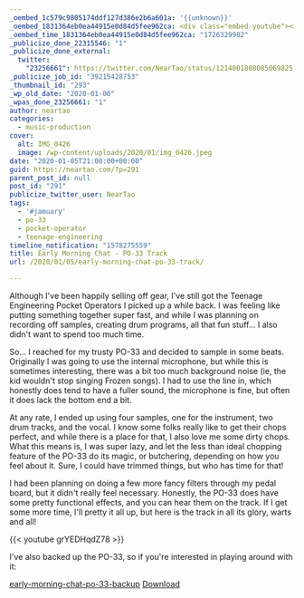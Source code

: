 ```yaml
---
_oembed_1c579c9805174ddf127d386e2b6a601a: '{{unknown}}'
_oembed_1831364eb0ea44915e0d84d5fee962ca: <div class="embed-youtube"><iframe title="Early Morning Chat - PO-33 Track" width="750" height="422" src="https://www.youtube.com/embed/grYEDHqdZ78?feature=oembed" frameborder="0" allow="accelerometer; autoplay; clipboard-write; encrypted-media; gyroscope; picture-in-picture; web-share" referrerpolicy="strict-origin-when-cross-origin" allowfullscreen></iframe></div>
_oembed_time_1831364eb0ea44915e0d84d5fee962ca: "1726329982"
_publicize_done_22315546: "1"
_publicize_done_external:
  twitter:
    "23256661": https://twitter.com/NearTao/status/1214001808085069825
_publicize_job_id: "39215428753"
_thumbnail_id: "293"
_wp_old_date: "2020-01-06"
_wpas_done_23256661: "1"
author: neartao
categories:
  - music-production
cover:
  alt: IMG_0426
  image: /wp-content/uploads/2020/01/img_0426.jpeg
date: "2020-01-05T21:00:00+00:00"
guid: https://neartao.com/?p=291
parent_post_id: null
post_id: "291"
publicize_twitter_user: NearTao
tags:
  - '#jamuary'
  - po-33
  - pocket-operator
  - teenage-engineering
timeline_notification: "1578275559"
title: Early Morning Chat - PO-33 Track
url: /2020/01/05/early-morning-chat-po-33-track/

---
```

Although I've been happily selling off gear, I've still got the Teenage Engineering Pocket Operators I picked up a while back. I was feeling like putting something together super fast, and while I was planning on recording off samples, creating drum programs, all that fun stuff... I also didn't want to spend too much time.

So... I reached for my trusty PO-33 and decided to sample in some beats. Originally I was going to use the internal microphone, but while this is sometimes interesting, there was a bit too much background noise (ie, the kid wouldn't stop singing Frozen songs). I had to use the line in, which honestly does tend to have a fuller sound, the microphone is fine, but often it does lack the bottom end a bit.

At any rate, I ended up using four samples, one for the instrument, two drum tracks, and the vocal. I know some folks really like to get their chops perfect, and while there is a place for that, I also love me some dirty chops. What this means is, I was super lazy, and let the less than ideal chopping feature of the PO-33 do its magic, or butchering, depending on how you feel about it. Sure, I could have trimmed things, but who has time for that!

I had been planning on doing a few more fancy filters through my pedal board, but it didn't really feel necessary. Honestly, the PO-33 does have some pretty functional effects, and you can hear them on the track. If I get some more time, I'll pretty it all up, but here is the track in all its glory, warts and all!

{{< youtube grYEDHqdZ78 >}}

I've also backed up the PO-33, so if you're interested in playing around with it:

[early-morning-chat-po-33-backup](/wp-content/uploads/2020/01/early-morning-chat-po-33-backup.zip) [Download](/wp-content/uploads/2020/01/early-morning-chat-po-33-backup.zip)
